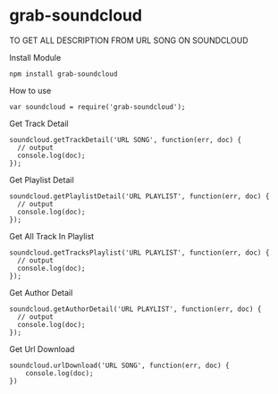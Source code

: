 # grab-soundcloud
TO GET ALL DESCRIPTION FROM URL SONG ON SOUNDCLOUD

Install Module
```
npm install grab-soundcloud
```

How to use
```
var soundcloud = require('grab-soundcloud');
```

Get Track Detail
```
soundcloud.getTrackDetail('URL SONG', function(err, doc) {
  // output
  console.log(doc);
});
```
Get Playlist Detail
```
soundcloud.getPlaylistDetail('URL PLAYLIST', function(err, doc) {
  // output
  console.log(doc);
});
```
Get All Track In Playlist
```
soundcloud.getTracksPlaylist('URL PLAYLIST', function(err, doc) {
  // output
  console.log(doc);
});
```
Get Author Detail
```
soundcloud.getAuthorDetail('URL PLAYLIST', function(err, doc) {
  // output
  console.log(doc);
});
```
Get Url Download
```
soundcloud.urlDownload('URL SONG', function(err, doc) {
	console.log(doc);
})